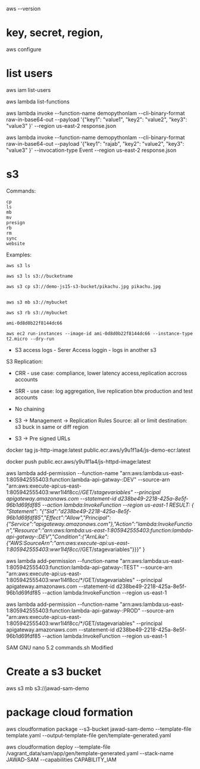 aws --version

# key, secret, region,
aws configure

# list users
aws iam list-users


aws lambda list-functions

aws lambda invoke --function-name demopythonlam --cli-binary-format raw-in-base64-out --payload '{"key1": "value1", "key2": "value2", "key3": "value3" }' --region us-east-2 response.json

aws lambda invoke --function-name demopythonlam --cli-binary-format raw-in-base64-out --payload '{"key1": "rajab", "key2": "value2", "key3": "value3" }' --invocation-type Event --region us-east-2 response.json


# s3
Commands:
```
cp
ls
mb
mv
presign
rb
rm
sync
website
```
Examples:
```
aws s3 ls

aws s3 ls s3://bucketname

aws s3 cp s3://demo-js15-s3-bucket/pikachu.jpg pikachu.jpg


aws s3 mb s3://mybucket

aws s3 rb s3://mybucket

ami-0d8d0b22f8144dc66

aws ec2 run-instances --image-id ami-0d8d0b22f8144dc66 --instance-type t2.micro --dry-run
```

* S3 access logs - Serer Access loggin - logs in another s3

S3 Replication:
* CRR - use case: compliance, lower latency access,replication accross accounts
* SRR - use case: log aggregation, live replication btw production and test accounts
* No chaining 

* S3 -> Management -> Replication Rules
    Source: all or limit
    destination: s3 buck in same or diff region

* S3 -> Pre signed URLs


docker tag js-http-image:latest public.ecr.aws/y9u1f1a4/js-demo-ecr:latest


docker push public.ecr.aws/y9u1f1a4/js-httpd-image:latest


aws lambda add-permission   --function-name "arn:aws:lambda:us-east-1:805942555403:function:lambda-api-gatway-:DEV"   --source-arn "arn:aws:execute-api:us-east-1:805942555403:wwr1l4f8cc/*/GET/stagevariables"   --principal apigateway.amazonaws.com   --statement-id d238be49-2218-425a-8e5f-96b1d69fdf85   --action lambda:InvokeFunction --region us-east-1
RESULT: 
{
    "Statement": "{\"Sid\":\"d238be49-2218-425a-8e5f-96b1d69fdf85\",\"Effect\":\"Allow\",\"Principal\":{\"Service\":\"apigateway.amazonaws.com\"},\"Action\":\"lambda:InvokeFunction\",\"Resource\":\"arn:aws:lambda:us-east-1:805942555403:function:lambda-api-gatway-:DEV\",\"Condition\":{\"ArnLike\":{\"AWS:SourceArn\":\"arn:aws:execute-api:us-east-1:805942555403:wwr1l4f8cc/*/GET/stagevariables\"}}}"
}


aws lambda add-permission   --function-name "arn:aws:lambda:us-east-1:805942555403:function:lambda-api-gatway-:TEST"   --source-arn "arn:aws:execute-api:us-east-1:805942555403:wwr1l4f8cc/*/GET/stagevariables"   --principal apigateway.amazonaws.com   --statement-id d238be49-2218-425a-8e5f-96b1d69fdf85   --action lambda:InvokeFunction --region us-east-1

aws lambda add-permission   --function-name "arn:aws:lambda:us-east-1:805942555403:function:lambda-api-gatway-:PROD"   --source-arn "arn:aws:execute-api:us-east-1:805942555403:wwr1l4f8cc/*/GET/stagevariables"   --principal apigateway.amazonaws.com   --statement-id d238be49-2218-425a-8e5f-96b1d69fdf85   --action lambda:InvokeFunction --region us-east-1



SAM 
  GNU nano 5.2                                                             commands.sh                                                              Modified
# Create  a s3 bucket
aws s3 mb s3://jawad-sam-demo

# package cloud formation
aws cloudformation package --s3-bucket jawad-sam-demo --template-file template.yaml --output-template-file gen/template-generated.yaml


aws cloudformation deploy --template-file /vagrant_data/sam/app/gen/template-generated.yaml --stack-name JAWAD-SAM --capabilities CAPABILITY_IAM